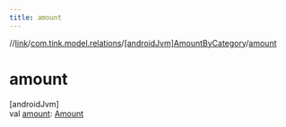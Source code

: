 ```yaml
---
title: amount
---
```

//[link](../../../index.html)/[com.tink.model.relations](../index.html)/[[androidJvm]AmountByCategory](index.html)/[amount](amount.html)



# amount



[androidJvm]\
val [amount](amount.html): [Amount](../../com.tink.model.misc/[android-jvm]-amount/index.html)




